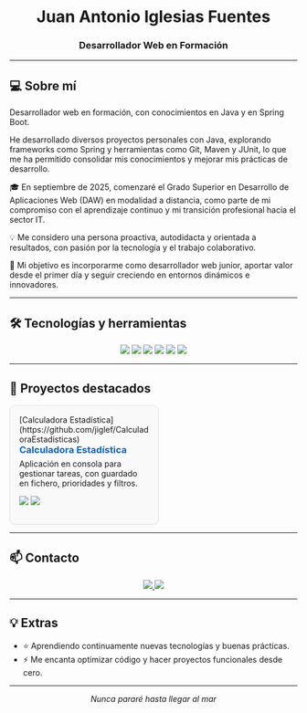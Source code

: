 <h1 align="center">Juan Antonio Iglesias Fuentes</h1>
<h3 align="center">Desarrollador Web en Formación</h3>



---

## 💻 Sobre mí

Desarrollador web en formación, con conocimientos en Java y en Spring Boot.

He desarrollado diversos proyectos personales con Java, explorando frameworks como Spring y herramientas como Git, Maven y JUnit, lo que me ha permitido consolidar mis conocimientos y mejorar mis prácticas de desarrollo.

🎓 En septiembre de 2025, comenzaré el Grado Superior en Desarrollo de Aplicaciones Web (DAW) en modalidad a distancia, como parte de mi compromiso con el aprendizaje continuo y mi transición profesional hacia el sector IT.

💡 Me considero una persona proactiva, autodidacta y orientada a resultados, con pasión por la tecnología y el trabajo colaborativo.

🎯 Mi objetivo es incorporarme como desarrollador web junior, aportar valor desde el primer día y seguir creciendo en entornos dinámicos e innovadores.

---

## 🛠️ Tecnologías y herramientas


<p align="center">
  <img src="https://img.shields.io/badge/Java-ED8B00?style=for-the-badge&logo=java&logoColor=white" /> 
  <img src="https://img.shields.io/badge/Spring%20Boot-6DB33F?style=for-the-badge&logo=springboot&logoColor=white" />   
  <img src="https://img.shields.io/badge/Maven-C71A36?style=for-the-badge&logo=apachemaven&logoColor=white" />   
  <img src="https://img.shields.io/badge/IntelliJ%20IDEA-000000?style=for-the-badge&logo=intellijidea&logoColor=white" />
  <img src="https://img.shields.io/badge/VS%20Code-007ACC?style=for-the-badge&logo=visualstudiocode&logoColor=white" />
  <img src="https://img.shields.io/badge/Ubuntu-E95420?style=for-the-badge&logo=ubuntu&logoColor=white" />
  
</p>

---

## 📂 Proyectos destacados
  
<div style="border: 1px solid #e1e4e8; border-radius: 10px; padding: 16px; width: 45%; background-color: #f9f9f9; box-shadow: 0 2px 5px rgba(0,0,0,0.05);">
    [Calculadora Estadística](https://github.com/jiglef/CalculadoraEstadisticas)
      <h3 style="margin: 0; color: #0366d6;">Calculadora Estadística</h3>
    </a>
    <p style="font-size: 14px; margin: 6px 0;">
      Aplicación en consola para gestionar tareas, con guardado en fichero, prioridades y filtros.
    </p>
    <p>
      <img src="https://img.shields.io/badge/Java-ED8B00?style=flat-square&logo=java&logoColor=white" />
      <img src="https://img.shields.io/badge/Maven-C71A36?style=flat-square&logo=apachemaven&logoColor=white" />
    </p>
</div>


---

## 📫 Contacto

<p align="center">
  <a href="https://www.linkedin.com/in/jiglef " target="_blank">
    <img src="https://img.shields.io/badge/LinkedIn-0A66C2?style=for-the-badge&logo=linkedin&logoColor=white" />
  </a>
  <a href="mailto:juan.iglesiasfuentes@gmail.com">
    <img src="https://img.shields.io/badge/Email-D14836?style=for-the-badge&logo=gmail&logoColor=white" />
  </a>
</p>

---

## 💡 Extras  
- ⭐ Aprendiendo continuamente nuevas tecnologías y buenas prácticas.  
- ⚡ Me encanta optimizar código y hacer proyectos funcionales desde cero.  

---

<p align="center"><em>Nunca pararé hasta llegar al mar</em></p>
